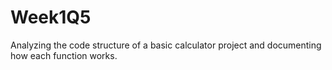 # Week1Q5
Analyzing the code structure of a basic calculator project and documenting how each function works.
